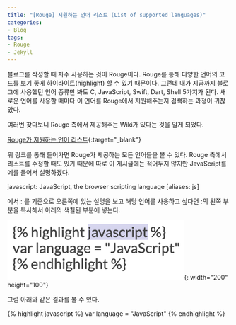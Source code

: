 ```yaml
---
title: "[Rouge] 지원하는 언어 리스트 (List of supported languages)"
categories:
- Blog
tags:
- Rouge
- Jekyll
---
```


블로그를 작성할 때 자주 사용하는 것이 Rouge이다. Rouge를 통해 다양한 언어의 코드를 보기 좋게 하이라이트(highlight) 할 수 있기 때문이다. 그런데 내가 지금까지 블로그에 사용했던 언어 종류만 봐도 C, JavaScript, Swift, Dart, Shell 5가지가 된다. 새로운 언어를 사용할 때마다 이 언어를 Rouge에서 지원해주는지 검색하는 과정이 귀찮았다.

여러번 찾다보니 Rouge 측에서 제공해주는 Wiki가 있다는 것을 알게 되었다.

[Rouge가 지원하는 언어 리스트](https://github.com/rouge-ruby/rouge/wiki/List-of-supported-languages-and-lexers){:target="_blank"}

위 링크를 통해 들어가면 Rouge가 제공하는 모든 언어들을 볼 수 있다. Rouge 측에서 리스트를 수정할 때도 있기 때문에 따로 이 게시글에는 적어두지 않지만 JavaScript를 예를 들어서 설명하겠다.

javascript: JavaScript, the browser scripting language [aliases: js]

에서 : 를 기준으로 오른쪽에 있는 설명을 보고 해당 언어를 사용하고 싶다면 :의 왼쪽 부분을 복사해서 아래의 색칠된 부분에 넣는다.

![Example1](/assets/jekyll/Rouge/Example1.png){: width="200" height="100"}

그럼 아래와 같은 결과를 볼 수 있다.

{% highlight javascript %}
var language = "JavaScript"
{% endhighlight %}
